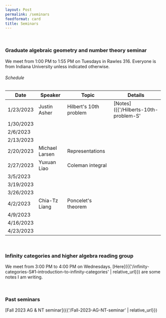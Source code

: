 ```yaml
---
layout: Post
permalink: /seminars
feedformat: card
title: Seminars
---
```




<br>

### Graduate algebraic geometry and number theory seminar

We meet from 1:00 PM to 1:55 PM on Tuesdays in Rawles 316. Everyone is from Indiana University unless indicated otherwise.


###### Schedule

| Date | Speaker | Topic | Details |
| -------- | ---------- | -------- | ---------- |
| 1/23/2023 | Justin Asher | Hilbert's 10th problem | [Notes]({{'/Hilberts-10th-problem-S' | relative_url}}) |
| 1/30/2023 | | | |
| 2/6/2023 | | | |
| 2/13/2023 | | | |
| 2/20/2023 | Michael Larsen | Representations | |
| 2/27/2023 | Yuxuan Liao | Coleman integral | |
| 3/5/2023 | | | |
| 3/19/2023 | | | |
| 3/26/2023 | | | |
| 4/2/2023 | Chia-Tz Liang | Poncelet's theorem | |
| 4/9/2023 | | | |
| 4/16/2023 | | | |
| 4/23/2023 | | | |




<br>

### Infinity categories and higher algebra reading group

We meet from 3:00 PM to 4:00 PM on Wednesdays. [Here]({{'/infinity-categories-S#1-introduction-to-infinity-categories' | relative_url}}) are some notes I am writing.




<br> 

### Past seminars

[Fall 2023 AG & NT seminar]({{'/Fall-2023-AG-NT-seminar' | relative_url}})

